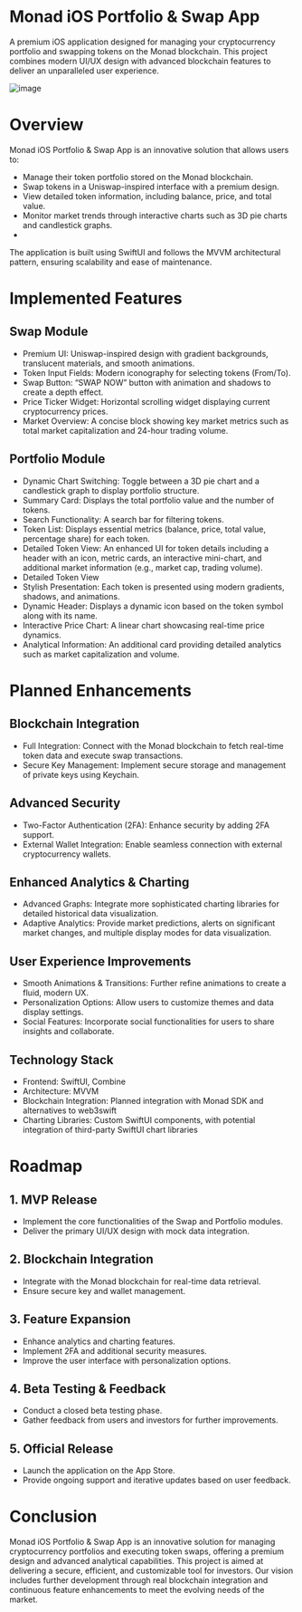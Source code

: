 # Monad iOS Portfolio & Swap App
A premium iOS application designed for managing your cryptocurrency portfolio and swapping tokens on the Monad blockchain. This project combines modern UI/UX design with advanced blockchain features to deliver an unparalleled user experience.

![image](https://github.com/user-attachments/assets/55c25d39-fda5-4b58-a8be-7fd02efc8c6e)


# Overview
Monad iOS Portfolio & Swap App is an innovative solution that allows users to:

- Manage their token portfolio stored on the Monad blockchain.
- Swap tokens in a Uniswap-inspired interface with a premium design.
- View detailed token information, including balance, price, and total value.
- Monitor market trends through interactive charts such as 3D pie charts and candlestick graphs.
- 
The application is built using SwiftUI and follows the MVVM architectural pattern, ensuring scalability and ease of maintenance.

# Implemented Features

## Swap Module
- Premium UI: Uniswap-inspired design with gradient backgrounds, translucent materials, and smooth animations.
- Token Input Fields: Modern iconography for selecting tokens (From/To).
- Swap Button: “SWAP NOW” button with animation and shadows to create a depth effect.
- Price Ticker Widget: Horizontal scrolling widget displaying current cryptocurrency prices.
- Market Overview: A concise block showing key market metrics such as total market capitalization and 24-hour trading volume.

## Portfolio Module
- Dynamic Chart Switching: Toggle between a 3D pie chart and a candlestick graph to display portfolio structure.
- Summary Card: Displays the total portfolio value and the number of tokens.
- Search Functionality: A search bar for filtering tokens.
- Token List: Displays essential metrics (balance, price, total value, percentage share) for each token.
- Detailed Token View: An enhanced UI for token details including a header with an icon, metric cards, an interactive mini-chart, and additional market information (e.g., market cap, trading volume).
- Detailed Token View
- Stylish Presentation: Each token is presented using modern gradients, shadows, and animations.
- Dynamic Header: Displays a dynamic icon based on the token symbol along with its name.
- Interactive Price Chart: A linear chart showcasing real-time price dynamics.
- Analytical Information: An additional card providing detailed analytics such as market capitalization and volume.

# Planned Enhancements

## Blockchain Integration
  - Full Integration: Connect with the Monad blockchain to fetch real-time token data and execute swap transactions.
  - Secure Key Management: Implement secure storage and management of private keys using Keychain.

## Advanced Security
  - Two-Factor Authentication (2FA): Enhance security by adding 2FA support.
  - External Wallet Integration: Enable seamless connection with external cryptocurrency wallets.

## Enhanced Analytics & Charting
  - Advanced Graphs: Integrate more sophisticated charting libraries for detailed historical data visualization.
  - Adaptive Analytics: Provide market predictions, alerts on significant market changes, and multiple display modes for data visualization.

## User Experience Improvements
  - Smooth Animations & Transitions: Further refine animations to create a fluid, modern UX.
  - Personalization Options: Allow users to customize themes and data display settings.
  - Social Features: Incorporate social functionalities for users to share insights and collaborate.

## Technology Stack
  - Frontend: SwiftUI, Combine
  - Architecture: MVVM
  - Blockchain Integration: Planned integration with Monad SDK and alternatives to web3swift
  - Charting Libraries: Custom SwiftUI components, with potential integration of third-party SwiftUI chart libraries

# Roadmap

## 1. MVP Release
  - Implement the core functionalities of the Swap and Portfolio modules.
  - Deliver the primary UI/UX design with mock data integration.

## 2. Blockchain Integration
  - Integrate with the Monad blockchain for real-time data retrieval.
  - Ensure secure key and wallet management.

## 3. Feature Expansion
  - Enhance analytics and charting features.
  - Implement 2FA and additional security measures.
  - Improve the user interface with personalization options.

## 4. Beta Testing & Feedback
  - Conduct a closed beta testing phase.
  - Gather feedback from users and investors for further improvements.

## 5. Official Release
  - Launch the application on the App Store.
  - Provide ongoing support and iterative updates based on user feedback.

# Conclusion

Monad iOS Portfolio & Swap App is an innovative solution for managing cryptocurrency portfolios and executing token swaps, offering a premium design and advanced analytical capabilities. This project is aimed at delivering a secure, efficient, and customizable tool for investors. Our vision includes further development through real blockchain integration and continuous feature enhancements to meet the evolving needs of the market.
